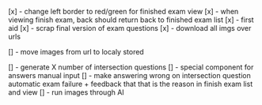 [x]  - change left border to red/green for finished exam view
[x]  - when viewing finish exam, back should return back to finished exam list
[x]  - first aid
[x]  - scrap final version of exam questions
[x]  - download all imgs over urls

[]  - move images from url to localy stored

[]  - generate X number of intersection questions
[]  - special component for answers manual input
[]  - make answering wrong on intersection question automatic exam failure + feedback that that is the reason in finish exam list and view
[]  - run images through AI